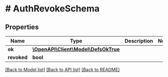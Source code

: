 # # AuthRevokeSchema

## Properties

Name | Type | Description | Notes
------------ | ------------- | ------------- | -------------
**ok** | [**\OpenAPI\Client\Model\DefsOkTrue**](DefsOkTrue.md) |  |
**revoked** | **bool** |  |

[[Back to Model list]](../../README.md#models) [[Back to API list]](../../README.md#endpoints) [[Back to README]](../../README.md)
